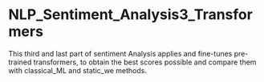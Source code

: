 # NLP_Sentiment_Analysis3_Transformers
This third and last part of sentiment Analysis applies and fine-tunes pre-trained transformers, to obtain the best scores possible and compare them with classical_ML and static_we methods. 
